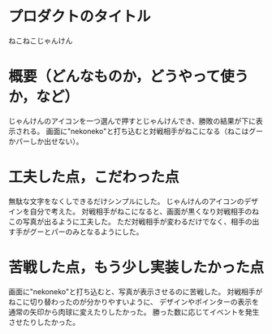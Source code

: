 # プロダクトのタイトル
  ねこねこじゃんけん

# 概要（どんなものか，どうやって使うか，など）
  じゃんけんのアイコンを一つ選んで押すとじゃんけんでき、勝敗の結果が下に表示される。
  画面に"nekoneko"と打ち込むと対戦相手がねこになる（ねこはグーかパーしか出せない）。

# 工夫した点，こだわった点
  無駄な文字をなくしできるだけシンプルにした。
  じゃんけんのアイコンのデザインを自分で考えた。
  対戦相手がねこになると、画面が黒くなり対戦相手のねこの写真が出るように工夫した。
  ただ対戦相手が変わるだけでなく、相手の出す手がグーとパーのみとなるようにした。

# 苦戦した点，もう少し実装したかった点
  画面に"nekoneko"と打ち込むと、写真が表示させるのに苦戦した。
  対戦相手がねこに切り替わったのが分かりやすいように、
  デザインやポインターの表示を通常の矢印から肉球に変えたりしたかった。
  勝った数に応じてイベントを発生させたりしたかった。

